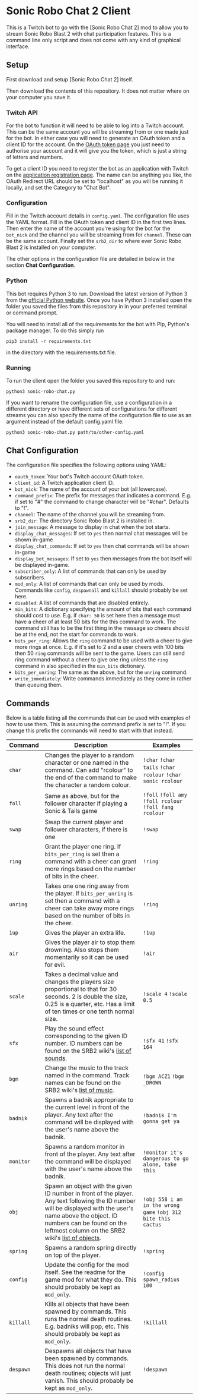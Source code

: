 # Sonic Robo Chat 2 Client

This is a Twitch bot to go with the [Sonic Robo Chat 2] mod to allow you to
stream Sonic Robo Blast 2 with chat participation features. This is a command
line only script and does not come with any kind of graphical interface.


## Setup

First download and setup [Sonic Robo Chat 2] itself.

Then download the contents of this repository. It does not matter where on your
computer you save it.


### Twitch API

For the bot to function it will need to be able to log into a Twitch account.
This can be the same account you will be streaming from or one made just for the
bot. In either case you will need to generate an OAuth token and a client ID for
the account. On the [OAuth token page] you just need to authorise your account
and it will give you the token, which is just a string of letters and numbers.

To get a client ID you need to register the bot as an application with Twitch
on the [application registration page]. The name can be anything you like, the
OAuth Redirect URL should be set to "localhost" as you will be running it
locally, and set the Category to "Chat Bot".

[OAuth token page]: https://twitchapps.com/tmi/
[application registration page]: https://dev.twitch.tv/console/apps/create

### Configuration

Fill in the Twitch account details in `config.yaml`. The configuration file uses
the YAML format. Fill in the OAuth token and client ID in the first two lines.
Then enter the name of the account you're using for the bot for the `bot_nick`
and the channel you will be streaming from for `channel`. These can be the same
account. Finally set the `srb2_dir` to where ever Sonic Robo Blast 2 is
installed on your computer.

The other options in the configuration file are detailed in below in the section
**Chat Configuration**.


### Python

This bot requires Python 3 to run. Download the latest version of Python 3 from
the [official Python website]. Once you have Python 3 installed open the folder
you saved the files from this repository in in your preferred terminal or
command prompt.

You will need to install all of the requirements for the bot with Pip, Python's
package manager. To do this simply run

`pip3 install -r requirements.txt`

in the directory with the requirements.txt file.


[official Python website]: https://python.org

### Running

To run the client open the folder you saved this repository to and run:

`python3 sonic-robo-chat.py`

If you want to rename the configuration file, use a configuration in a different
directory or have different sets of configurations for different streams you can
also specify the name of the configuration file to use as an argument instead of
the default config.yaml file.

`python3 sonic-robo-chat.py path/to/other-config.yaml`


## Chat Configuration

The configuration file specifies the following options using YAML:

* `oauth_token`: Your bot's Twitch account OAuth token.
* `client_id`: A Twitch application client ID.
* `bot_nick`: The name of the account of your bot (all lowercase).
* `command_prefix`: The prefix for messages that indicates a command. E.g. if
  set to "#" the command to change character will be "#char". Defaults to "!".
* `channel`: The name of the channel you will be streaming from.
* `srb2_dir`: The directory Sonic Robo Blast 2 is installed in.
* `join_message`: A message to display in chat when the bot starts.
* `display_chat_messages`: If set to `yes` then normal chat messages will be
  shown in-game
* `display_chat_commands`: If set to `yes` then chat commands will be shown
  in-game
* `display_bot_messages`: If set to `yes` then messages from the bot itself will
  be displayed in-game.
* `subscriber_only`: A list of commands that can only be used by subscribers.
* `mod_only`: A list of commands that can only be used by mods. Commands like
  `config`, `despawnall` and `killall` should probably be set here.
* `disabled`: A list of commands that are disabled entirely.
* `min_bits`: A dictionary specifying the amount of bits that each command should
  cost to use. E.g. if `char: 50` is set here then a message must have a cheer
  of at least 50 bits for the this command to work. The command still has to 
  be the first thing in the message so cheers should be at the end, not the 
  start for commands to work.
* `bits_per_ring`: Allows the `ring` command to be used with a cheer to give 
  more rings at once. E.g. if it's set to 2 and a user cheers with 100 bits then
  50 `ring` commands will be sent to the game. Users can still send ring command
  without a cheer to give one ring unless the `ring` command in also specified
  in the `min_bits` dictionary.
* `bits_per_unring`: The same as the above, but for the `unring` command.
* `write_immediately`: Write commands immediately as they come in rather than
  queuing them.

## Commands

Below is a table listing all the commands that can be used with examples of how
to use them. This is assuming the command prefix is set to "!". If you change
this prefix the commands will need to start with that instead.

| Command   | Description                                                                                                                                                                                                                                     | Examples                                                      |
|-----------|-------------------------------------------------------------------------------------------------------------------------------------------------------------------------------------------------------------------------------------------------|---------------------------------------------------------------|
| `char`    | Changes the player to a random character or one named in the command. Can add "rcolour" to the end of the command to make the character a random colour.                                                                                        | `!char` `!char tails` `!char rcolour` `!char sonic rcolour`   |
| `foll`    | Same as above, but for the follower character if playing a Sonic & Tails game                                                                                                                                                                   | `!foll` `!foll amy` `!foll rcolour` `!foll fang rcolour`      |
| `swap`    | Swap the current player and follower characters, if there is one                                                                                                                                                                                | `!swap`                                                       |
| `ring`    | Grant the player one ring. If `bits_per_ring` is set then a command with a cheer can grant more rings based on the number of bits in the cheer.                                                                                                 | `!ring`                                                       |
| `unring`  | Takes one one ring away from the player. If `bits_per_unring` is set then a command with a cheer can take away more rings based on the number of bits in the cheer.                                                                             | `!ring`                                                       |
| `1up`     | Gives the player an extra life.                                                                                                                                                                                                                 | `!1up`                                                        |
| `air`     | Gives the player air to stop them drowning. Also stops them momentarily so it can be used for evil.                                                                                                                                             | `!air`                                                        |
| `scale`   | Takes a decimal value and changes the players size proportional to that for 30 seconds. 2 is double the size, 0.25 is a quarter, etc. Has a limit of ten times or one tenth normal size.                                                        | `!scale 4` `!scale 0.5`                                       |
| `sfx`     | Play the sound effect corresponding to the given ID number. ID numbers can be found on the SRB2 wiki's [list of sounds].                                                                                                                        | `!sfx 41` `!sfx 164`                                          |
| `bgm`     | Change the music to the track named in the command. Track names can be found on the SRB2 wiki's [list of music].                                                                                                                                | `!bgm ACZ1` `!bgm _DROWN`                                     |
| `badnik`  | Spawns a badnik appropriate to the current level in front of the player. Any text after the command will be displayed with the user's name above the badnik.                                                                                    | `!badnik I'm gonna get ya`                                    |
| `monitor` | Spawns a random monitor in front of the player. Any text after the command will be displayed with the user's name above the badnik.                                                                                                             | `!monitor it's dangerous to go alone, take this`              |
| `obj`     | Spawn an object with the given ID number in front of the player. Any text following the ID number will be displayed with the user's name above the object. ID numbers can be found on the leftmost column on the SRB2 wiki's [list of objects]. | `!obj 558 i am in the wrong game` `!obj 312 bite this cactus` |
| `spring`  | Spawns a random spring directly on top of the player.                                                                                                                                                                                           | `!spring`                                                     |
| `config`  | Update the config for the mod itself. See the readme for the game mod for what they do. This should probably be kept as `mod_only`.                                                                                                             | `!config spawn_radius 100`                                    |
| `killall` | Kills all objects that have been spawned by commands. This runs the normal death routines. E.g. badniks will pop, etc. This should probably be kept as `mod_only`.                                                                              | `!killall`                                                    |
| `despawn` | Despawns all objects that have been spawned by commands. This does not run the normal death routines; objects will just vanish. This should probably be kept as `mod_only`.                                                                     | `!despawn`                                                    |

[list of sounds]: https://wiki.srb2.org/wiki/List_of_sounds
[list of music]: https://wiki.srb2.org/wiki/List_of_music
[list of objects]: https://wiki.srb2.org/wiki/List_of_Object_types
